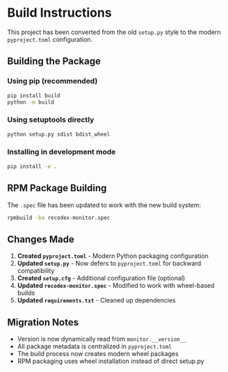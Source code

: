 # Build Instructions

This project has been converted from the old `setup.py` style to the modern `pyproject.toml` configuration.

## Building the Package

### Using pip (recommended)
```bash
pip install build
python -m build
```

### Using setuptools directly
```bash
python setup.py sdist bdist_wheel
```

### Installing in development mode
```bash
pip install -e .
```

## RPM Package Building

The `.spec` file has been updated to work with the new build system:

```bash
rpmbuild -ba recodex-monitor.spec
```

## Changes Made

1. **Created `pyproject.toml`** - Modern Python packaging configuration
2. **Updated `setup.py`** - Now defers to `pyproject.toml` for backward compatibility
3. **Created `setup.cfg`** - Additional configuration file (optional)
4. **Updated `recodex-monitor.spec`** - Modified to work with wheel-based builds
5. **Updated `requirements.txt`** - Cleaned up dependencies

## Migration Notes

- Version is now dynamically read from `monitor.__version__`
- All package metadata is centralized in `pyproject.toml`
- The build process now creates modern wheel packages
- RPM packaging uses wheel installation instead of direct setup.py
